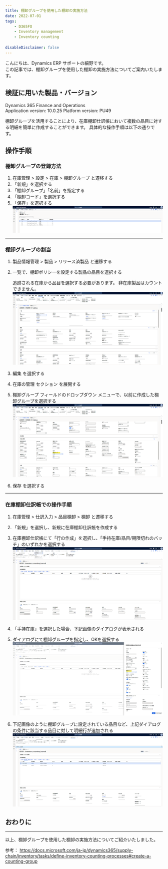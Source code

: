 ```yaml
---
title: 棚卸グループを使用した棚卸の実施方法
date: 2022-07-01
tags: 
    - D365FO
    - Inventory management
    - Inventory counting
    
disableDisclaimer: false
---
```


こんにちは、Dynamics ERP サポートの細野です。  
この記事では、棚卸グループを使用した棚卸の実施方法についてご案内いたします。  

<!-- more -->
## 検証に用いた製品・バージョン
Dynamics 365 Finance and Operations      
Application version: 10.0.25
Platform version: PU49

棚卸グループを活用することにより、在庫棚卸仕訳帳において複数の品目に対する明細を簡単に作成することができます。
具体的な操作手順は以下の通りです。  

## 操作手順
### 棚卸グループの登録方法
1. 在庫管理 > 設定 > 在庫 > 棚卸グループ と遷移する
1. 「新規」を選択する
1. 「棚卸グループ」「名前」を指定する
1. 「棚卸コード」を選択する
1. 「保存」を選択する
![](./inventory-counting-group/inventory-counting-group_1.png)


***  

### 棚卸グループの割当
1. 製品情報管理 > 製品 > リリース済製品 と遷移する
1. 一覧で、棚卸ポリシーを設定する製品の品目を選択する
        
    追跡される在庫から品目を選択する必要があります。 非在庫製品はカウントできません。
![](./inventory-counting-group/inventory-counting-group_2.png)

1. 編集 を選択する
1. 在庫の管理 セクション を展開する
1. 棚卸グループ フィールドのドロップダウン メニューで、以前に作成した棚卸グループを選択する
![](./inventory-counting-group/inventory-counting-group_3.png)

1. 保存 を選択する


***  

### 在庫棚卸仕訳帳での操作手順
1. 在庫管理 > 仕訳入力 > 品目棚卸 > 棚卸 と遷移する
1. 「新規」を選択し、新規に在庫棚卸仕訳帳を作成する
1.	在庫棚卸仕訳帳にて「行の作成」を選択し、「手持在庫/品目/期限切れのバッチ」のいずれかを選択する
![](./inventory-counting-group/inventory-counting-group_4.png)

1. 「手持在庫」を選択した場合、下記画像のダイアログが表示される
1. ダイアログにて棚卸グループを指定し、OKを選択する
![](./inventory-counting-group/inventory-counting-group_5.png)

1. 下記画像のように棚卸グループに設定されている品目など、上記ダイアログの条件に該当する品目に対して明細行が追加される
![](./inventory-counting-group/inventory-counting-group_6.png)


## おわりに
---
以上、棚卸グループを使用した棚卸の実施方法についてご紹介いたしました。  

参考：
https://docs.microsoft.com/ja-jp/dynamics365/supply-chain/inventory/tasks/define-inventory-counting-processes#create-a-counting-group
